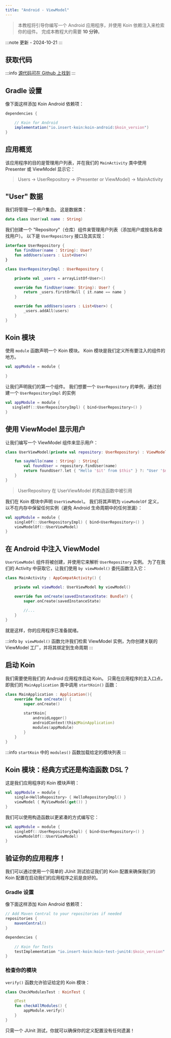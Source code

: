 ```yaml
---
title: "Android - ViewModel"
---
```

> 本教程将引导你编写一个 Android 应用程序，并使用 Koin 依赖注入来检索你的组件。
> 完成本教程大约需要 __10 分钟__。

:::note
更新 - 2024-10-21
:::

## 获取代码

:::info
[源代码可在 Github 上找到](https://github.com/InsertKoinIO/koin-getting-started/tree/main/android)
:::

## Gradle 设置

像下面这样添加 Koin Android 依赖项：

```groovy
dependencies {

    // Koin for Android
    implementation("io.insert-koin:koin-android:$koin_version")
}
```

## 应用概览

该应用程序的目的是管理用户列表，并在我们的 `MainActivity` 类中使用 Presenter 或 ViewModel 显示它：

> Users -> UserRepository -> (Presenter or ViewModel) -> MainActivity

## "User" 数据

我们将管理一个用户集合。 这是数据类：

```kotlin
data class User(val name : String)
```

我们创建一个 "Repository"（仓库）组件来管理用户列表（添加用户或按名称查找用户）。 以下是 `UserRepository` 接口及其实现：

```kotlin
interface UserRepository {
    fun findUser(name : String): User?
    fun addUsers(users : List<User>)
}

class UserRepositoryImpl : UserRepository {

    private val _users = arrayListOf<User>()

    override fun findUser(name: String): User? {
        return _users.firstOrNull { it.name == name }
    }

    override fun addUsers(users : List<User>) {
        _users.addAll(users)
    }
}
```

## Koin 模块

使用 `module` 函数声明一个 Koin 模块。 Koin 模块是我们定义所有要注入的组件的地方。

```kotlin
val appModule = module {
    
}
```

让我们声明我们的第一个组件。 我们想要一个 `UserRepository` 的单例，通过创建一个 `UserRepositoryImpl` 的实例

```kotlin
val appModule = module {
   singleOf(::UserRepositoryImpl) { bind<UserRepository>() }
}
```

## 使用 ViewModel 显示用户

让我们编写一个 ViewModel 组件来显示用户：

```kotlin
class UserViewModel(private val repository: UserRepository) : ViewModel() {

    fun sayHello(name : String) : String{
        val foundUser = repository.findUser(name)
        return foundUser?.let { "Hello '$it' from $this" } ?: "User '$name' not found!"
    }
}
```

> UserRepository 在 UserViewModel 的构造函数中被引用

我们在 Koin 模块中声明 `UserViewModel`。 我们将其声明为 `viewModelOf` 定义，以不在内存中保留任何实例（避免 Android 生命周期中的任何泄漏）：

```kotlin
val appModule = module {
    singleOf(::UserRepositoryImpl) { bind<UserRepository>() }
    viewModelOf(::UserViewModel)
}
```

## 在 Android 中注入 ViewModel

`UserViewModel` 组件将被创建，并使用它来解析 `UserRepository` 实例。 为了在我们的 Activity 中获取它，让我们使用 `by viewModel()` 委托函数注入它：

```kotlin
class MainActivity : AppCompatActivity() {

    private val viewModel: UserViewModel by viewModel()

    override fun onCreate(savedInstanceState: Bundle?) {
        super.onCreate(savedInstanceState)
        
        //...
    }
}
```

就是这样，你的应用程序已准备就绪。

:::info
`by viewModel()` 函数允许我们检索 ViewModel 实例，为你创建关联的 ViewModel 工厂，并将其绑定到生命周期
:::

## 启动 Koin

我们需要使用我们的 Android 应用程序启动 Koin。 只需在应用程序的主入口点，即我们的 `MainApplication` 类中调用 `startKoin()` 函数：

```kotlin
class MainApplication : Application(){
    override fun onCreate() {
        super.onCreate()
        
        startKoin{
            androidLogger()
            androidContext(this@MainApplication)
            modules(appModule)
        }
    }
}
```

:::info
`startKoin` 中的 `modules()` 函数加载给定的模块列表
:::

## Koin 模块：经典方式还是构造函数 DSL？

这是我们应用程序的 Koin 模块声明：

```kotlin
val appModule = module {
    single<HelloRepository> { HelloRepositoryImpl() }
    viewModel { MyViewModel(get()) }
}
```

我们可以使用构造函数以更紧凑的方式编写它：

```kotlin
val appModule = module {
    singleOf(::UserRepositoryImpl) { bind<UserRepository>() }
    viewModelOf(::UserViewModel)
}
```

## 验证你的应用程序！

我们可以通过使用一个简单的 JUnit 测试验证我们的 Koin 配置来确保我们的 Koin 配置在启动我们的应用程序之前是良好的。

### Gradle 设置

像下面这样添加 Koin Android 依赖项：

```groovy
// Add Maven Central to your repositories if needed
repositories {
	mavenCentral()    
}

dependencies {
    
    // Koin for Tests
    testImplementation "io.insert-koin:koin-test-junit4:$koin_version"
}
```

### 检查你的模块

`verify()` 函数允许验证给定的 Koin 模块：

```kotlin
class CheckModulesTest : KoinTest {

    @Test
    fun checkAllModules() {
        appModule.verify()
    }
}
```

只需一个 JUnit 测试，你就可以确保你的定义配置没有任何遗漏！
